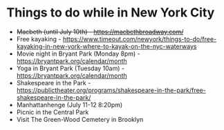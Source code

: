 # Things to do while in New York City

- ~~Macbeth (until July 10th) - https://macbethbroadway.com/~~
- Free kayaking - https://www.timeout.com/newyork/things-to-do/free-kayaking-in-new-york-where-to-kayak-on-the-nyc-waterways
- Movie night in Bryant Park (Monday 8pm) - https://bryantpark.org/calendar/month
- Yoga in Bryant Park (Tuesday 10am) - https://bryantpark.org/calendar/month
- Shakespeare in the Park - https://publictheater.org/programs/shakespeare-in-the-park/free-shakespeare-in-the-park/
- Manhattanhenge (July 11-12 8:20pm)
- Picnic in the Central Park
- Visit The Green-Wood Cemetery in Brooklyn
